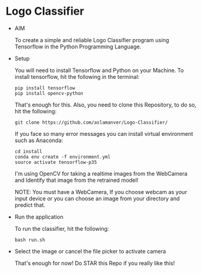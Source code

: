 # Logo Classifier
* AIM

  To create a simple and reliable Logo Classifier program using Tensorflow in the Python Programming Language.
  
  
* Setup

  You will need to install Tensorflow and Python on your Machine.
  To install tensorflow, hit the following in the terminal:
  
      pip install tensorflow
      pip install opencv-python

  That's enough for this.
  Also, you need to clone this Repository, to do so, hit the following:
     
      git clone https://github.com/aslamanver/Logo-Classifier/

  If you face so many error messages you can install virtual environment such as Anaconda:
  
      cd install
      conda env create -f environment.yml
      source activate tensorflow-p35
     
  I'm using OpenCV for taking a realtime images from the WebCamera and Identify that image from the retrained model!
  
  NOTE: You must have a WebCamera, If you choose webcam as your input device or you can choose an image from your directory and predict that.
       

* Run the application

  To run the classifier, hit the following:
  
      bash run.sh

* Select the image or cancel the file picker to activate camera 
      
  That's enough for now!
  Do STAR this Repo if you really like this!

